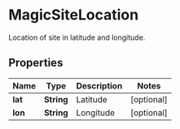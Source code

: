 

# MagicSiteLocation

Location of site in latitude and longitude.

## Properties

| Name | Type | Description | Notes |
|------------ | ------------- | ------------- | -------------|
|**lat** | **String** | Latitude |  [optional] |
|**lon** | **String** | Longitude |  [optional] |



